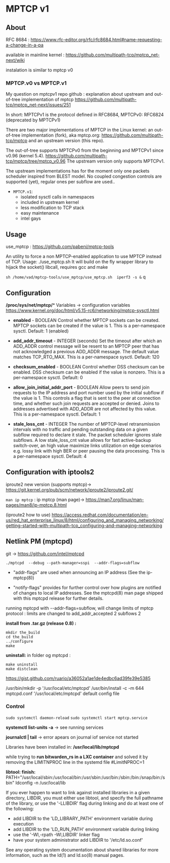 # MPTCP v1

## About

RFC 8684 : https://www.rfc-editor.org/rfc/rfc8684.html#name-requesting-a-change-in-a-pa 

available in mainline kernel : https://github.com/multipath-tcp/mptcp_net-next/wiki 

instalation is similar to mptcp v0

### MPTCP.v0 vs MPTCP.v1  
My question on mptcpv1 repo github : explanation about upstream and out-of-tree implementation of mptcp 
https://github.com/multipath-tcp/mptcp_net-next/issues/251 

In short:
MPTCPv1 is the protocol defined in RFC8684, MPTCPv0: RFC6824 (deprecated by MPTCPv1)

There are two major implementations of MPTCP in the Linux kernel:
an out-of-tree implementation (fork), aka mptcp.org: https://github.com/multipath-tcp/mptcp and an upstream version (this repo).

The out-of-tree supports MPTCPv0 from the beginning and MPTCPv1 since v0.96 (kernel 5.4). https://github.com/multipath-tcp/mptcp/tree/mptcp_v0.96 
The upstream version only supports MPTCPv1.

The upstream implementations has for the moment only one packets scheduler inspired from BLEST model.
No coupled congestion controls are supported (yet), regular ones per subflow are used..
 

- ``MPTCP.v1``: 
    - isolated sysctl calls in namespaces 
    - included in upstream kernel
    - less modification to TCP stack 
    - easy maintenance 
    - intel gays  


## Usage 

use_mptcp :   https://github.com/pabeni/mptcp-tools 

An utility to force a non MPTCP-enabled application to use MPTCP instead of TCP.
Usage: ./use_mptcp.sh <app> <app command line>
It will build on the fly wrapper library to hijack the socket() libcall, requires gcc and make

`sh /home/vad/mptcp-tools/use_mptcp/use_mptcp.sh  iperf3 -s &`
q
  
## Configuration 

  **/proc/sys/net/mptcp/*** Variables   → configuration variables 
https://www.kernel.org/doc/html/v5.15-rc6/networking/mptcp-sysctl.html 

- **enabled** - BOOLEAN Control whether MPTCP sockets can be created. MPTCP sockets can be created if the value is 1. This is a per-namespace sysctl. Default: 1 (enabled) 
- **add_addr_timeout** - INTEGER (seconds) Set the timeout after which an ADD_ADDR control message will be resent to an MPTCP peer that has not acknowledged a previous ADD_ADDR message. The default value matches TCP_RTO_MAX. This is a per-namespace sysctl. Default: 120 

- **checksum_enabled** - BOOLEAN Control whether DSS checksum can be enabled. DSS checksum can be enabled if the value is nonzero. This is a per-namespace sysctl. Default: 0 

- **allow_join_initial_addr_port** - BOOLEAN Allow peers to send join requests to the IP address and port number used by the initial subflow if the value is 1. This controls a flag that is sent to the peer at connection time, and whether such join requests are accepted or denied. Joins to addresses advertised with ADD_ADDR are not affected by this value. This is a per-namespace sysctl. Default: 1

- **stale_loss_cnt** - INTEGER The number of MPTCP-level retransmission intervals with no traffic and pending outstanding data on a given subflow required to declare it stale. The packet scheduler ignores stale subflows. A low stale_loss_cnt value allows for fast active-backup switch-over, an high value maximize links utilization on edge scenarios e.g. lossy link with high BER or peer pausing the data processing. This is a per-namespace sysctl. Default: 4


## Configuration with iptools2 

  iproute2 new version (supports mptcp)-> https://git.kernel.org/pub/scm/network/iproute2/iproute2.git/ 
  
  `man ip mptcp` : ip mptcp (man page)-> https://man7.org/linux/man-pages/man8/ip-mptcp.8.html  

(iproute2 how to use) https://access.redhat.com/documentation/en-us/red_hat_enterprise_linux/8/html/configuring_and_managing_networking/getting-started-with-multipath-tcp_configuring-and-managing-networking 
  
## Netlink PM (mptcpd) 

git -> https://github.com/intel/mptcpd
  
`./mptcpd  --debug --path-manager=sspi  --addr-flags=subflow  
`
- "addr-flags" are used when announcing an IP address (See the ip-mptcp(8))

- "notify-flags" provides for further control over how plugins are
  notified of changes to local IP addresses.  See the mptcpd(8) man
  page shipped with this mptcpd release for further details.

running  mptcpd with --addr-flags=subflow, will change limits of mptcp protocol : limits are changed to add_addr_accepted 2 subflows 2

**install from .tar.gz (release 0.8) :** 
```
mkdir the_build
cd the_build
../configure
make
```
  
**uninstall:** in folder og mptcpd : 
```  
make uninstall  	
make distclean
```
https://gist.github.com/ruario/a36052a1ae1de4edbc6ad39fe39e5385 

/usr/bin/mkdir -p '/usr/local/etc/mptcpd'
/usr/bin/install -c -m 644 mptcpd.conf '/usr/local/etc/mptcpd'
default config file 

### Control 

`sudo systemctl daemon-reload`
`sudo systemctl start mptcp.service`

  **systemctl list-units -a**  → see running services 
 
  **journalctl | tail** → error apears on journal iof service not started 

 Libraries have been installed in: **/usr/local/lib/mptcpd**


while trying to **run bitwarden_rs in a LXC container** and solved it by removing the LIMITNPROC line in the systemd file
#LimitNPROC=1

**libtool: finish:** PATH="/usr/local/sbin:/usr/local/bin:/usr/sbin:/usr/bin:/sbin:/bin:/snap/bin:/sbin" ldconfig -n /usr/local/lib

If you ever happen to want to link against installed libraries
in a given directory, LIBDIR, you must either use libtool, and
specify the full pathname of the library, or use the '-LLIBDIR'
flag during linking and do at least one of the following:
   - add LIBDIR to the 'LD_LIBRARY_PATH' environment variable
     during execution
   - add LIBDIR to the 'LD_RUN_PATH' environment variable
     during linking
   - use the '-Wl,-rpath -Wl,LIBDIR' linker flag
   - have your system administrator add LIBDIR to '/etc/ld.so.conf'

See any operating system documentation about shared libraries for
more information, such as the ld(1) and ld.so(8) manual pages.
  
